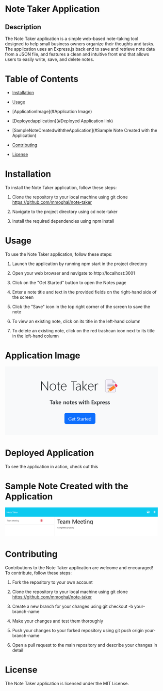 # Note Taker Application

## Description

The Note Taker application is a simple web-based note-taking tool designed to help small business owners organize their thoughts and tasks. The application uses an Express.js back end to save and retrieve note data from a JSON file, and features a clean and intuitive front end that allows users to easily write, save, and delete notes.

# Table of Contents

  - [Installation](#installation)

  - [Usage](#usage)

  - [ApplicationImage](#Application Image)

  - [Deployedapplication](#Deployed Application link)

  - [SampleNoteCreatedwiththeApplication](#Sample Note Created with the Application)

  - [Contributing](#contributing)

  - [License](#license)

# Installation

To install the Note Taker application, follow these steps:

1.  Clone the repository to your local machine using git clone 
https://github.com/mmoghal/note-taker

2.  Navigate to the project directory using cd note-taker

3. Install the required dependencies using npm install

# Usage

To use the Note Taker application, follow these steps:

1.  Launch the application by running npm start in the project directory

2.  Open your web browser and navigate to http://localhost:3001

3.  Click on the "Get Started" button to open the Notes page

4.  Enter a note title and text in the provided fields on the right-hand side of the screen

5.  Click the "Save" icon in the top right corner of the screen to save the note

6.  To view an existing note, click on its title in the left-hand column

7.  To delete an existing note, click on the red trashcan icon next to its title in the left-hand column

# Application Image

![alt Image of the application](https://github.com/mmoghal/note-taker/blob/main/public/assets/images/note1.png)

# Deployed Application

To see the application in action, check out this 


# Sample Note Created with the Application

![alt Image of the application](https://github.com/mmoghal/note-taker/blob/main/public/assets/images/note2.png)


# Contributing

Contributions to the Note Taker application are welcome and encouraged! To contribute, follow these steps:

1.  Fork the repository to your own account

2.  Clone the repository to your local machine using git clone https://github.com/mmoghal/note-taker

3.  Create a new branch for your changes using git checkout -b your-branch-name

4.  Make your changes and test them thoroughly

5.  Push your changes to your forked repository using git push origin your-branch-name

6.  Open a pull request to the main repository and describe your changes in detail


# License

The Note Taker application is licensed under the MIT License.




